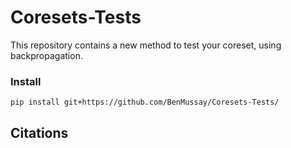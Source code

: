# Coresets-Tests
This repository contains a new method to test your coreset, using backpropagation. 

### Install
```
pip install git+https://github.com/BenMussay/Coresets-Tests/
```

## Citations
